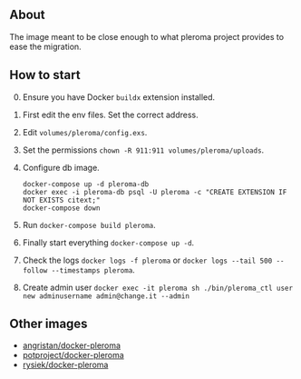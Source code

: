 ## About

The image meant to be close enough to what pleroma project provides to ease the migration.

## How to start

0. Ensure you have Docker `buildx` extension installed.
1. First edit the env files. Set the correct address.
2. Edit `volumes/pleroma/config.exs`.
3. Set the permissions `chown -R 911:911 volumes/pleroma/uploads`.
4. Configure db image.

    ```
    docker-compose up -d pleroma-db
    docker exec -i pleroma-db psql -U pleroma -c "CREATE EXTENSION IF NOT EXISTS citext;"
    docker-compose down
    ```

5. Run `docker-compose build pleroma`.
6. Finally start everything `docker-compose up -d`.
7. Check the logs `docker logs -f pleroma`
    or `docker logs --tail 500 --follow --timestamps pleroma`.
8. Create admin user `docker exec -it pleroma sh ./bin/pleroma_ctl user new adminusername admin@change.it --admin`


## Other images

- [angristan/docker-pleroma](https://github.com/angristan/docker-pleroma)
- [potproject/docker-pleroma](https://github.com/potproject/docker-pleroma)
- [rysiek/docker-pleroma](https://git.pleroma.social/rysiek/docker-pleroma)
